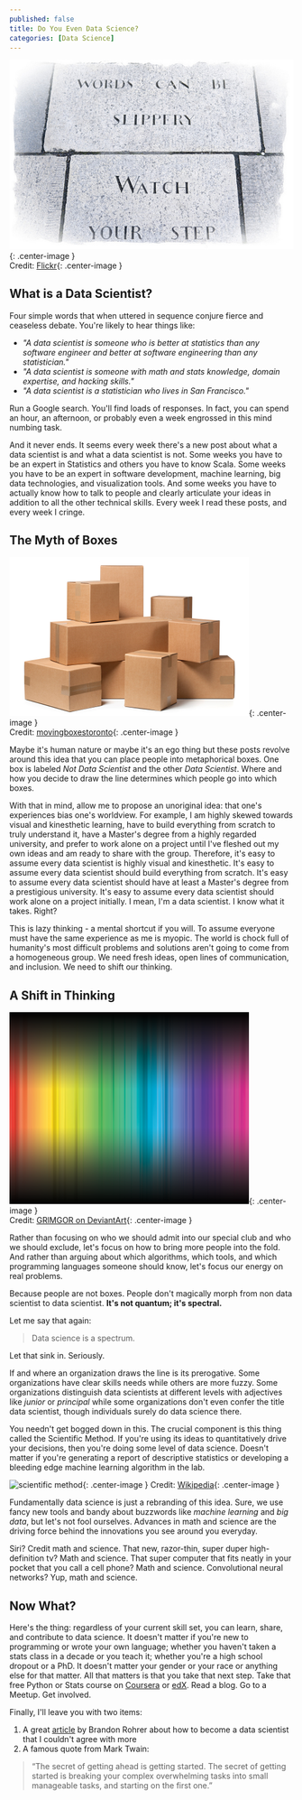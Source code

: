 ```yaml
---
published: false
title: Do You Even Data Science?
categories: [Data Science]
---
```

![slippery words](/assets/images/slippery_words.jpg?raw=true){: .center-image }  
Credit: [Flickr](https://images.duckduckgo.com/iu/?u=https%3A%2F%2Ffarm3.staticflickr.com%2F2876%2F9711837104_c82f29ac48_z.jpg&f=1){: .center-image }

## What is a Data Scientist?

Four simple words that when uttered in sequence conjure fierce and ceaseless debate. You're likely to hear things like:
- *"A data scientist is someone who is better at statistics than any software engineer and better at software engineering than any statistician."* 
- *"A data scientist is someone with math and stats knowledge, domain expertise, and hacking skills."* 
- *"A data scientist is a statistician who lives in San Francisco."* 

Run a Google search. You'll find loads of responses. In fact, you can spend an hour, an afternoon, or probably even a week engrossed in this mind numbing task. 

And it never ends. It seems every week there's a new post about what a data scientist is and what a data scientist is not. Some weeks you have to be an expert in Statistics and others you have to know Scala. Some weeks you have to be an expert in software development, machine learning, big data technologies, and visualization tools. And some weeks you have to actually know how to talk to people and clearly articulate your ideas in addition to all the other technical skills. Every week I read these posts, and every week I cringe. 

 ## The Myth of Boxes
 ![boxes](/assets/images/boxes.jpg?raw=true){: .center-image }  
 Credit: [movingboxestoronto](http://www.movingboxestoronto.net/portals/562/images/maintenance.jpg){: .center-image }
 
Maybe it's human nature or maybe it's an ego thing but these posts revolve around this idea that you can place people into metaphorical boxes. One box is labeled *Not Data Scientist* and the other *Data Scientist*. Where and how you decide to draw the line determines which people go into which boxes. 

With that in mind, allow me to propose an unoriginal idea: that one's experiences bias one's worldview. For example, I am highly skewed towards visual and kinesthetic learning, have to build everything from scratch to truly understand it, have a Master's degree from a highly regarded university, and prefer to work alone on a project until I've fleshed out my own ideas and am ready to share with the group. Therefore, it's easy to assume every data scientist is highly visual and kinesthetic. It's easy to assume every data scientist should build everything from scratch. It's easy to assume every data scientist should have at least a Master's degree from a prestigious university. It's easy to assume every data scientist should work alone on a project initially. I mean, I'm a data scientist. I know what it takes. Right?

This is lazy thinking - a mental shortcut if you will. To assume everyone must have the same experience as me is myopic. The world is chock full of humanity's most difficult problems and solutions aren't going to come from a homogeneous group. We need fresh ideas, open lines of communication, and inclusion. We need to shift our thinking.

## A Shift in Thinking
![spectrum](/assets/images/spectrum.png?raw=true){: .center-image }  
Credit: [GRlMGOR on DeviantArt](https://images.duckduckgo.com/iu/?u=http%3A%2F%2Ffc04.deviantart.net%2Ffs26%2Fi%2F2008%2F092%2F5%2Fe%2FSpectrum_by_GRlMGOR.png&f=1){: .center-image }

Rather than focusing on who we should admit into our special club and who we should exclude, let's focus on how to bring more people into the fold. And rather than arguing about which algorithms, which tools, and which programming languages someone should know, let's focus our energy on real problems. 

Because people are not boxes. People don't magically morph from non data scientist to data scientist. **It's not quantum; it's spectral.**

Let me say that again: 
> Data science is a spectrum. 

Let that sink in. Seriously. 

If and where an organization draws the line is its prerogative. Some organizations have clear skills needs while others are more fuzzy. Some organizations distinguish data scientists at different levels with adjectives like *junior* or *principal* while some organizations don't even confer the title data scientist, though individuals surely do data science there. 

You needn't get bogged down in this. The crucial component is this thing called the Scientific Method. If you're using its ideas to quantitatively drive your decisions, then you're doing some level of data science. Doesn't matter if you're generating a report of descriptive statistics or developing a bleeding edge machine learning algorithm in the lab.   

![scientific method](https://upload.wikimedia.org/wikipedia/commons/thumb/5/5c/The_Scientific_Method_as_an_Ongoing_Process.svg/900px-The_Scientific_Method_as_an_Ongoing_Process.svg.png){: .center-image }
Credit: [Wikipedia](https://en.wikipedia.org/wiki/Scientific_method){: .center-image }

Fundamentally data science is just a rebranding of this idea. Sure, we use fancy new tools and bandy about buzzwords like *machine learning* and *big data*, but let's not fool ourselves. Advances in math and science are the driving force behind the innovations you see around you everyday. 

Siri? Credit math and science. That new, razor-thin, super duper high-definition tv? Math and science. That super computer that fits neatly in your pocket that you call a cell phone? Math and science. Convolutional neural networks? Yup, math and science.

## Now What?
Here's the thing: regardless of your current skill set, you can learn, share, and contribute to data science. It doesn't matter if you're new to programming or wrote your own language; whether you haven't taken a stats class in a decade or you teach it; whether you're a high school dropout or a PhD. It doesn't matter your gender or your race or anything else for that matter. All that matters is that you take that next step. Take that free Python or Stats course on [Coursera](https://www.coursera.org/) or [edX](https://www.edx.org/). Read a blog. Go to a Meetup. Get involved. 

Finally, I'll leave you with two items: 
1. A great [article](https://brohrer.github.io/one_step_program_become_data_scientist.html) by Brandon Rohrer about how to become a data scientist that I couldn't agree with more
2. A famous quote from Mark Twain:
>“The secret of getting ahead is getting started. The secret of getting started is breaking your complex overwhelming tasks into small manageable tasks, and starting on the first one.”
